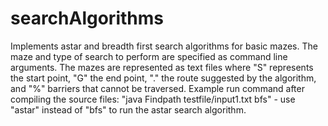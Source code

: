 # searchAlgorithms
Implements astar and breadth first search algorithms for basic mazes. The maze and type of search to perform are specified as command line arguments. The mazes are represented as text files where "S" represents the start point, "G" the end point, "." the route suggested by the algorithm, and "%" barriers that cannot be traversed. Example run command after compiling the source files: "java Findpath testfile/input1.txt bfs" - use "astar" instead of "bfs" to run the astar search algorithm.
